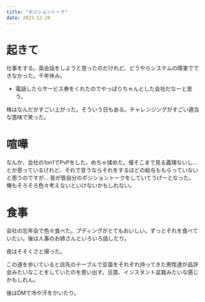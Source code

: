 ```yaml
---
title: "ポジショントーク"
date: 2023-12-20
---
```


# 起きて
仕事をする。英会話をしようと思ったのだけれど、どうやらシステムの障害でできなかった。千年休み。
- 電話したらサービス券をくれたのでやっぱりちゃんとした会社だなーと思う。

株はなんだかすごい上がった。そういう日もある。チャレンジングがすごい適当な意味で笑った。

# 喧嘩
なんか、会社の1on1でPvPをした。めちゃ揉めた。僕そこまで見る義理ないし...とか思っているけれど、それで言うならそれをするほどの給与ももらっていないと思うのですが...
皆が皆自分のポジショントークをしていてうげーとなった。俺もそろそろ色々考えないといけないかもしれない。

# 食事
会社の忘年会で色々食べた。プディングがとてもおいしい。ずっとそれを食べていたい。後は人事のお姉さんといろいろ話したり。

夜はそそくさと帰った。

この道を歩いていると店先のテーブルで豆苗をそれぞれ持ってきた男性達が品評会みたいなことをしていたのを思い出す。豆苗、インスタント盆栽みたいな感じかもしれん。

後はDMで冷や汗をかいたり。